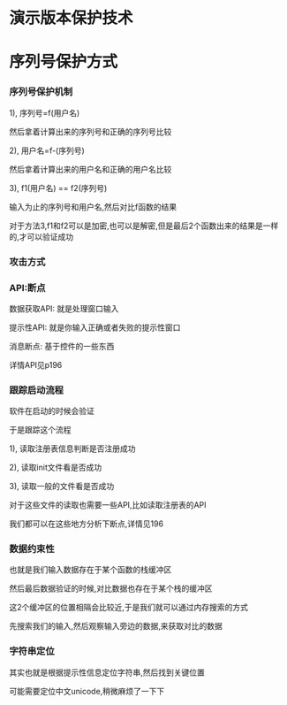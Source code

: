 # 演示版本保护技术

# 序列号保护方式

### 序列号保护机制

1), 序列号=f(用户名)

然后拿着计算出来的序列号和正确的序列号比较

2), 用户名=f-(序列号)

然后拿着计算出来的用户名和正确的用户名比较

3), f1(用户名) == f2(序列号)

输入为止的序列号和用户名,然后对比f函数的结果

对于方法3,f1和f2可以是加密,也可以是解密,但是最后2个函数出来的结果是一样的,才可以验证成功

### 攻击方式

### API:断点

数据获取API: 就是处理窗口输入

提示性API: 就是你输入正确或者失败的提示性窗口

消息断点: 基于控件的一些东西

详情API见p196

### 跟踪启动流程

软件在启动的时候会验证

于是跟踪这个流程

1), 读取注册表信息判断是否注册成功

2), 读取init文件看是否成功

3), 读取一般的文件看是否成功

对于这些文件的读取也需要一些API,比如读取注册表的API

我们都可以在这些地方分析下断点,详情见196

### 数据约束性

也就是我们输入数据存在于某个函数的栈缓冲区

然后最后数据验证的时候,对比数据也存在于某个栈的缓冲区

这2个缓冲区的位置相隔会比较近,于是我们就可以通过内存搜索的方式

先搜索我们的输入,然后观察输入旁边的数据,来获取对比的数据

### 字符串定位

其实也就是根据提示性信息定位字符串,然后找到关键位置

可能需要定位中文unicode,稍微麻烦了一下下